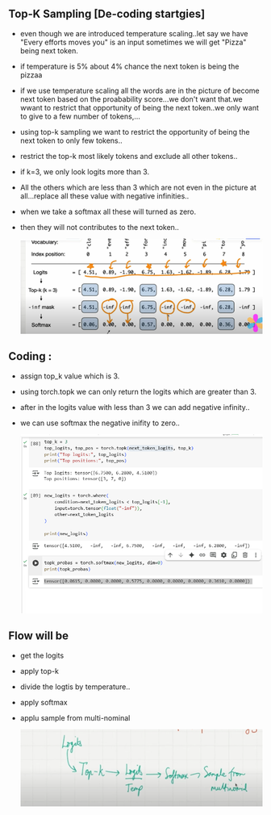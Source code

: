 ## Top-K Sampling [De-coding startgies]

- even though we are introduced temperature scaling..let say we have "Every efforts moves you" is an input sometimes we will get "Pizza" being next token.
- if temperature is 5% about 4% chance the next token is being the pizzaa
- if we use temperature scaling all the words are in the picture of become next token based on the proabability score...we don't want that.we wwant to restrict that opportunity of being the next token..we only want to give to a few number of tokens,...
- using top-k sampling we want to restrict the opportunity of being the next token to only few tokens..
- restrict the top-k most likely tokens and exclude all other tokens..
- if k=3, we only look logits more than 3.
- All the others which are less than 3 which are not even in the picture at all...replace all these value with negative infinities..
- when we take a softmax all these will turned as zero.
- then they will not contributes to the next token..


    ![alt text](Images/top-ksampling.png)

## Coding : 

- assign top_k value which is 3.
- using torch.topk we can only return the logits which are greater than 3.
- after in the logits value with less than 3 we can add negative infinity..
- we can use softmax the negative inifity to zero..

    ![alt text](Images/top-k%20sampling1.png)

## Flow will be

- get the logits
- apply top-k
- divide the logtis by temperature..
- apply softmax
- applu sample from multi-nominal


    ![alt text](Images/top-ksmapling3.png)